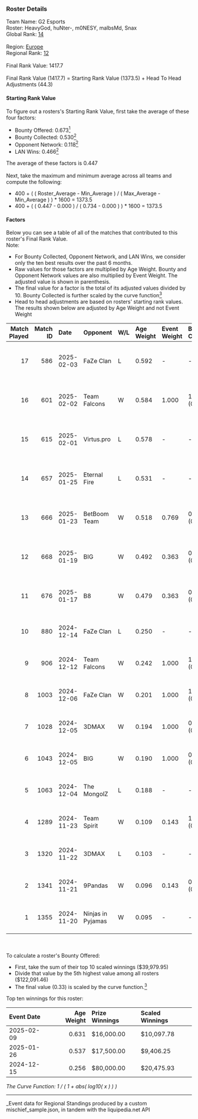 ### Roster Details<br />
Team Name: G2 Esports<br />
Roster: HeavyGod, huNter-, m0NESY, malbsMd, Snax<br />
Global Rank: [14](../../standings_global_2025_05_05.md)<br />
<br />
Region: [Europe]( ../../standings_europe_2025_05_05.md)<br />
Regional Rank: [12]( ../../standings_europe_2025_05_05.md)<br />
<br />
Final Rank Value:  1417.7<br />
<br />
Final Rank Value (1417.7) = Starting Rank Value (1373.5) + Head To Head Adjustments (44.3)<br />

#### Starting Rank Value<br />
To figure out a rosters's Starting Rank Value, first take the average of these four factors:<br />
- Bounty Offered: 0.673[<sup>1</sup>](#table2)
- Bounty Collected: 0.530[<sup>2</sup>](#table1)
- Opponent Network: 0.118[<sup>2</sup>](#table1)
- LAN Wins: 0.466[<sup>2</sup>](#table1)

The average of these factors is 0.447<br />
<br />
Next, take the maximum and minimum average across all teams and compute the following:<br />
- 400 + ( ( Roster_Average - Min_Average ) / ( Max_Average - Min_Average ) ) * 1600 = 1373.5
- 400 + ( ( 0.447 - 0.000 ) / ( 0.734 - 0.000 ) ) * 1600 = 1373.5


#### Factors<br />
Below you can see a table of all of the matches that contributed to this roster's Final Rank Value.<br />
Note:<br />

- For Bounty Collected, Opponent Network, and LAN Wins, we consider only the ten best results over the past 6 months.
- Raw values for those factors are multiplied by Age Weight. Bounty and Opponent Network values are also multiplied by Event Weight. The adjusted value is shown in parenthesis.
- The final value for a factor is the total of its adjusted values divided by 10. Bounty Collected is further scaled by the curve function[<sup>3</sup>](#curveFunction)
- Head to head adjustments are based on rosters' starting rank values. The results shown below are adjusted by Age Weight and not Event Weight
<span id="table1"></span><br />


| Match Played | Match ID | Date       | Opponent          | W/L | Age Weight | Event Weight | Bounty Collected | Opponent Network | LAN Wins  | H2H Adj. | Roster                                   |
| -: | -: | :- | :- | :- | :- | :- | :- | :- | :- | -: | :- |
|           17 |      586 | 2025-02-03 | FaZe Clan         | L   | 0.592      | -            | -                | -                | -         |    -1.06 | HeavyGod, huNter-, m0NESY, malbsMd, Snax |
|           16 |      601 | 2025-02-02 | Team Falcons      | W   | 0.584      | 1.000        | 1.000 (0.584)    | 0.654 (0.382)    | 1 (0.584) |    17.22 | HeavyGod, huNter-, m0NESY, malbsMd, Snax |
|           15 |      615 | 2025-02-01 | Virtus.pro        | L   | 0.578      | -            | -                | -                | -         |    -4.28 | HeavyGod, huNter-, m0NESY, malbsMd, Snax |
|           14 |      657 | 2025-01-25 | Eternal Fire      | L   | 0.531      | -            | -                | -                | -         |    -0.73 | HeavyGod, huNter-, m0NESY, malbsMd, Snax |
|           13 |      666 | 2025-01-23 | BetBoom Team      | W   | 0.518      | 0.769        | 0.110 (0.044)    | 0.335 (0.133)    | 1 (0.518) |     1.19 | HeavyGod, huNter-, m0NESY, malbsMd, Snax |
|           12 |      668 | 2025-01-19 | BIG               | W   | 0.492      | 0.363        | 0.327 (0.058)    | 0.474 (0.085)    | 0 (0.000) |     8.20 | HeavyGod, huNter-, m0NESY, malbsMd, Snax |
|           11 |      676 | 2025-01-17 | B8                | W   | 0.479      | 0.363        | 0.158 (0.027)    | 0.731 (0.127)    | -         |     1.19 | HeavyGod, huNter-, m0NESY, malbsMd, Snax |
|           10 |      880 | 2024-12-14 | FaZe Clan         | L   | 0.250      | -            | -                | -                | -         |    -0.34 | huNter-, m0NESY, malbsMd, NiKo, Snax     |
|            9 |      906 | 2024-12-12 | Team Falcons      | W   | 0.242      | 1.000        | 1.000 (0.242)    | 0.654 (0.158)    | 1 (0.242) |     7.22 | huNter-, m0NESY, malbsMd, NiKo, Snax     |
|            8 |     1003 | 2024-12-06 | FaZe Clan         | W   | 0.201      | 1.000        | 1.000 (0.201)    | 0.508 (0.102)    | 1 (0.201) |     6.07 | huNter-, m0NESY, malbsMd, NiKo, Snax     |
|            7 |     1028 | 2024-12-05 | 3DMAX             | W   | 0.194      | 1.000        | 0.310 (0.060)    | 0.471 (0.092)    | 1 (0.194) |     4.06 | huNter-, m0NESY, malbsMd, NiKo, Snax     |
|            6 |     1043 | 2024-12-05 | BIG               | W   | 0.190      | 1.000        | 0.327 (0.062)    | 0.474 (0.090)    | 1 (0.190) |     3.43 | huNter-, m0NESY, malbsMd, NiKo, Snax     |
|            5 |     1063 | 2024-12-04 | The MongolZ       | L   | 0.188      | -            | -                | -                | -         |    -0.38 | huNter-, m0NESY, malbsMd, NiKo, Snax     |
|            4 |     1289 | 2024-11-23 | Team Spirit       | W   | 0.109      | 0.143        | 1.000 (0.016)    | 0.704 (0.011)    | 1 (0.109) |     3.33 | huNter-, m0NESY, malbsMd, NiKo, Snax     |
|            3 |     1320 | 2024-11-22 | 3DMAX             | L   | 0.103      | -            | -                | -                | -         |    -1.07 | huNter-, m0NESY, malbsMd, NiKo, Snax     |
|            2 |     1341 | 2024-11-21 | 9Pandas           | W   | 0.096      | 0.143        | 0.071 (0.001)    | 0.281 (0.004)    | 1 (0.096) |     0.17 | huNter-, m0NESY, malbsMd, NiKo, Snax     |
|            1 |     1355 | 2024-11-20 | Ninjas in Pyjamas | W   | 0.095      | -            | -                | -                | 1 (0.095) |     0.06 | huNter-, m0NESY, malbsMd, NiKo, Snax     |

<br />
<span id="table2"></span><br />
To calculate a roster's Bounty Offered:<br />

- First, take the sum of their top 10 scaled winnings ($39,979.95)
- Divide that value by the 5th highest value among all rosters ($122,091.46)
- The final value (0.33) is scaled by the curve function.[<sup>3</sup>](#curveFunction)

Top ten winnings for this roster:<br />

| Event Date | Age Weight | Prize Winnings | Scaled Winnings |
| :- | -: | :- | :- |
| 2025-02-09 |      0.631 | $16,000.00     | $10,097.78      |
| 2025-01-26 |      0.537 | $17,500.00     | $9,406.25       |
| 2024-12-15 |      0.256 | $80,000.00     | $20,475.93      |


<span id="curveFunction"></span>_The Curve Function: 1 / ( 1 + abs( log10( x ) ) )_<br />

---
_Event data for Regional Standings produced by a custom mischief_sample.json, in tandem with the liquipedia.net API<br />
